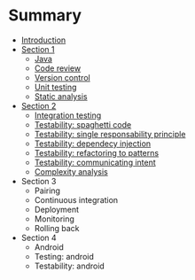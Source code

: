 # Summary

* [Introduction](README.md)
* [Section 1](section1/README.md)
   * [Java](section1/java.md)
   * [Code review](section1/code_review.md)
   * [Version control](section1/version_control.md)
   * [Unit testing](section1/testing.md)
   * [Static analysis](section1/static_analysis.md)
* [Section 2](section2/README.md)
   * [Integration testing](section2/testing_integration.md)
   * [Testability: spaghetti code](section2/testability_spaghetti.md)
   * [Testability: single responsability principle](section2/testability_srp.md)
   * [Testability: dependecy injection](section2/testability_di.md)
   * [Testability: refactoring to patterns](section2/testability_pattern.md)
   * [Testability: communicating intent](section2/testability_intent.md)
   * [Complexity analysis](section2/static_analysis_complexity.md)
* Section 3
   * Pairing
   * Continuous integration
   * Deployment
   * Monitoring
   * Rolling back
* Section 4
   * Android
   * Testing: android
   * Testability: android

